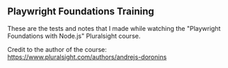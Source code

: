 ## Playwright Foundations Training

These are the tests and notes that I made while watching the "Playwright Foundations with Node.js" Pluralsight course.

Credit to the author of the course: https://www.pluralsight.com/authors/andrejs-doronins
